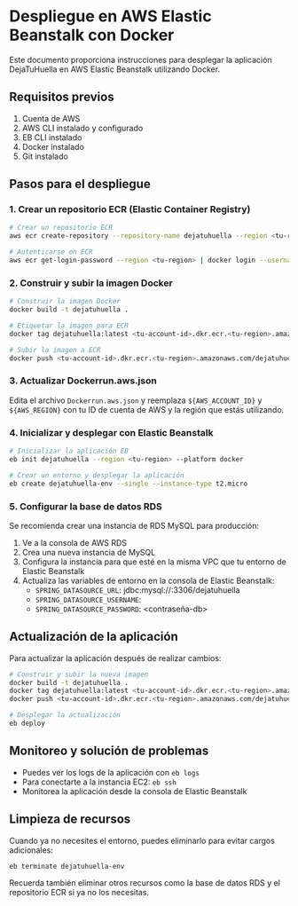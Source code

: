 # Despliegue en AWS Elastic Beanstalk con Docker

Este documento proporciona instrucciones para desplegar la aplicación DejaTuHuella en AWS Elastic Beanstalk utilizando Docker.

## Requisitos previos

1. Cuenta de AWS
2. AWS CLI instalado y configurado
3. EB CLI instalado
4. Docker instalado
5. Git instalado

## Pasos para el despliegue

### 1. Crear un repositorio ECR (Elastic Container Registry)

```bash
# Crear un repositorio ECR
aws ecr create-repository --repository-name dejatuhuella --region <tu-region>

# Autenticarse en ECR
aws ecr get-login-password --region <tu-region> | docker login --username AWS --password-stdin <tu-account-id>.dkr.ecr.<tu-region>.amazonaws.com
```

### 2. Construir y subir la imagen Docker

```bash
# Construir la imagen Docker
docker build -t dejatuhuella .

# Etiquetar la imagen para ECR
docker tag dejatuhuella:latest <tu-account-id>.dkr.ecr.<tu-region>.amazonaws.com/dejatuhuella:latest

# Subir la imagen a ECR
docker push <tu-account-id>.dkr.ecr.<tu-region>.amazonaws.com/dejatuhuella:latest
```

### 3. Actualizar Dockerrun.aws.json

Edita el archivo `Dockerrun.aws.json` y reemplaza `${AWS_ACCOUNT_ID}` y `${AWS_REGION}` con tu ID de cuenta de AWS y la región que estás utilizando.

### 4. Inicializar y desplegar con Elastic Beanstalk

```bash
# Inicializar la aplicación EB
eb init dejatuhuella --region <tu-region> --platform docker

# Crear un entorno y desplegar la aplicación
eb create dejatuhuella-env --single --instance-type t2.micro
```

### 5. Configurar la base de datos RDS

Se recomienda crear una instancia de RDS MySQL para producción:

1. Ve a la consola de AWS RDS
2. Crea una nueva instancia de MySQL
3. Configura la instancia para que esté en la misma VPC que tu entorno de Elastic Beanstalk
4. Actualiza las variables de entorno en la consola de Elastic Beanstalk:
   - `SPRING_DATASOURCE_URL`: jdbc:mysql://<rds-endpoint>:3306/dejatuhuella
   - `SPRING_DATASOURCE_USERNAME`: <usuario-db>
   - `SPRING_DATASOURCE_PASSWORD`: <contraseña-db>

## Actualización de la aplicación

Para actualizar la aplicación después de realizar cambios:

```bash
# Construir y subir la nueva imagen
docker build -t dejatuhuella .
docker tag dejatuhuella:latest <tu-account-id>.dkr.ecr.<tu-region>.amazonaws.com/dejatuhuella:latest
docker push <tu-account-id>.dkr.ecr.<tu-region>.amazonaws.com/dejatuhuella:latest

# Desplegar la actualización
eb deploy
```

## Monitoreo y solución de problemas

- Puedes ver los logs de la aplicación con `eb logs`
- Para conectarte a la instancia EC2: `eb ssh`
- Monitorea la aplicación desde la consola de Elastic Beanstalk

## Limpieza de recursos

Cuando ya no necesites el entorno, puedes eliminarlo para evitar cargos adicionales:

```bash
eb terminate dejatuhuella-env
```

Recuerda también eliminar otros recursos como la base de datos RDS y el repositorio ECR si ya no los necesitas.